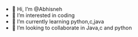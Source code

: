 - 👋 Hi, I’m @Abhisneh
- 👀 I’m interested in coding
- 🌱 I’m currently learning python,c,java
- 💞️ I’m looking to collaborate in Java,c and python 

<!---
Abhisneh/Abhisneh is a ✨ special ✨ repository because its `README.md` (this file) appears on your GitHub profile.
You can click the Preview link to take a look at your changes.
--->

